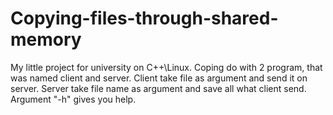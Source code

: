 # Copying-files-through-shared-memory
My little project for university on  C++\Linux. Coping do with 2 program, that was named client and server. Client take file as argument and send it on server. Server take file name as argument and save all what client send. Argument "-h" gives you help.
